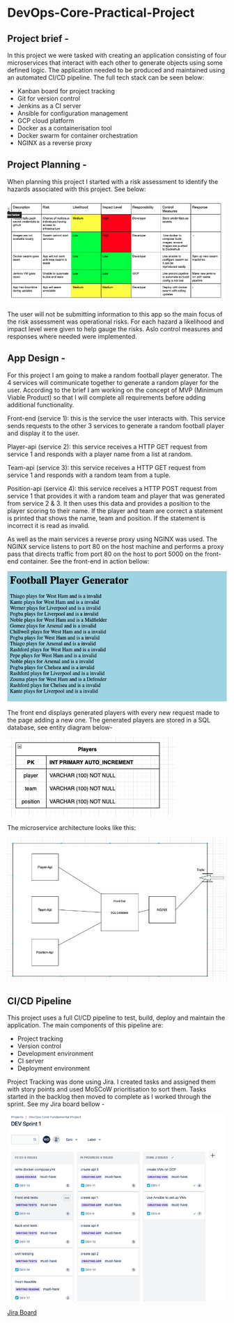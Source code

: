 # DevOps-Core-Practical-Project
##  Project brief - 
In this project we were tasked with creating an application consisting of four microservices that interact with each other to generate objects using some defined logic. The application needed to be produced and maintained using an automated CI/CD pipeline. The full tech stack can be seen below:

- Kanban board for project tracking
- Git for version control
- Jenkins as a CI server
- Ansible for configuration management
- GCP cloud platform
- Docker as a containerisation tool
- Docker swarm for container orchestration
- NGINX as a reverse proxy

## Project Planning - 
When planning this project I started with a risk assessment to identify the hazards associated with this project. See below:

![Risk Assessment](Project%202%20Screen%20shots/Screenshot%202022-03-16%20at%2014.51.14.png)

The user will not be submitting information to this app so the main focus of the risk assessment was operational risks. For each hazard a likelihood and impact level were given to help gauge the risks. Aslo control measures and responses where needed were implemented. 

## App Design - 
For this project I am going to make a random football player generator. The 4 services will communicate together to generate a random player for the user. According to the brief I am working on the concept of MVP (Minimum Viable Product) so that I will complete all requirements before adding additional functionality.  

Front-end (service 1): this is the service the user interacts with. This service sends requests to the other 3 services to generate a random football player and display it to the user. 

Player-api (service 2): this service receives a HTTP GET request from service 1 and responds with a player name from a list at random.

Team-api (service 3): this service receives a HTTP GET request from service 1 and responds with a random team from a tuple.

Position-api (service 4): this service receives a HTTP POST request from service 1 that provides it with a random team and player that was generated from service 2 & 3. It then uses this data and provides a position to the player scoring to their name. If the player and team are correct a statement is printed that shows the name, team and position. If the statement is incorrect it is read as invalid. 

As well as the main services a reverse proxy using NGINX was used. The NGINX service listens to port 80 on the host machine and performs a proxy pass that directs traffic from port 80 on the host to port 5000 on the front-end container. See the front-end in action bellow:

![Front-end](Project%202%20Screen%20shots/app%20design.png)

The front end displays generated players with every new request made to the page adding a new one. The generated players are stored in a SQL database, see entity diagram below-

![ED](Project%202%20Screen%20shots/ed.png)

The microservice architecture looks like this:

![Architecture](Project%202%20Screen%20shots/architecuture.png)

## CI/CD Pipeline
This project uses a full CI/CD pipeline to test, build, deploy and maintain the application. The main components of this pipeline are:

- Project tracking
- Version control
- Development environment
- CI server
- Deployment environment

Project Tracking was done using Jira. I created tasks and assigned them with story points and used MoSCoW prioritisation to sort them. Tasks started in the backlog then moved to complete as I worked through the sprint. See my Jira board bellow - 

![Jira](Project%202%20Screen%20shots/jira.png)

[Jira Board](https://qawilliamderby.atlassian.net/jira/software/projects/DEV/boards/5)


